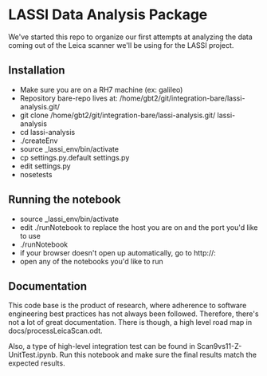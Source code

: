# LASSI Data Analysis Package

We've started this repo to organize our first attempts at analyzing the 
data coming out of the Leica scanner we'll be using for the LASSI project.


## Installation

   * Make sure you are on a RH7 machine (ex: galileo)
   * Repository bare-repo lives at: /home/gbt2/git/integration-bare/lassi-analysis.git/
   * git clone /home/gbt2/git/integration-bare/lassi-analysis.git/ lassi-analysis
   * cd lassi-analysis
   * ./createEnv
   * source <username>_lassi_env/bin/activate
   * cp settings.py.default settings.py
   * edit settings.py
   * nosetests

## Running the notebook

   * source <username>_lassi_env/bin/activate
   * edit ./runNotebook to replace the host you are on and the port you'd like to use
   * ./runNotebook
   * if your browser doesn't open up automatically, go to  http://<host>:<port>
   * open any of the notebooks you'd like to run   

## Documentation

This code base is the product of research, where adherence to software engineering best practices has not always been followed.  Therefore, there's not a lot of great documentation.  There is though, a high level road map in docs/processLeicaScan.odt.

Also, a type of high-level integration test can be found in Scan9vs11-Z-UnitTest.ipynb.  Run this notebook and make sure the final results match the expected results.
